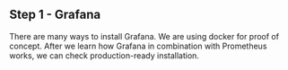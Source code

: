 ## Step 1 - Grafana

There are many ways to install Grafana. We 
are using docker for proof of concept. 
After we learn how Grafana in combination 
with Prometheus works, we can check 
production-ready installation.

